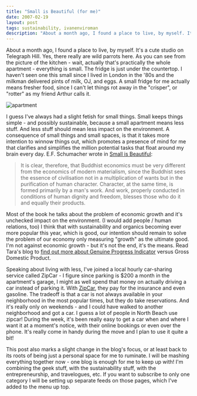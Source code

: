 ```yaml
---
title: "Small is Beautiful (for me)"
date: 2007-02-19
layout: post
tags: sustainability, ivanenviroman
description: "About a month ago, I found a place to live, by myself. It's a cute studio on Telegraph Hill. Yes, there really are wild parrots here. As you can see from the picture of the kitchen - wait, actually that's practically the whole apartment - everything is small. The fridge is just under the countertop. I haven't seen one this small since I lived in London in the '80s and the milkman delivered pints of milk, OJ, and eggs.  A small fridge for me actually means fresher food, since I can't let things rot away in the \"crisper\", or \"rotter\" as my friend Arthur calls it. "
---
```

About a month ago, I found a place to live, by myself. It's a cute studio on Telegraph Hill. Yes, there really are wild parrots here. As you can see from the picture of the kitchen - wait, actually that's practically the whole apartment - everything is small. The fridge is just under the countertop. I haven't seen one this small since I lived in London in the '80s and the milkman delivered pints of milk, OJ, and eggs.  A small fridge for me actually means fresher food, since I can't let things rot away in the "crisper", or "rotter" as my friend Arthur calls it. 

![apartment]()

I guess I've always had a slight fetish for small things. Small keeps things simple - and possibly sustainable, because a small apartment means less stuff. And less stuff should mean less impact on the environment. A consequence of small things and small spaces,  is that it takes more intention to winnow things out, which promotes a presence of mind for me that clarifies and simplifies the million potential tasks that float around my brain every day.
E.F. Schumacher wrote in <a href="http://en.wikipedia.org/wiki/Small_Is_Beautiful">Small is Beautiful</a>: 

<blockquote>It is clear, therefore, that Buddhist economics must be very different from the economics of modern materialism, since the Buddhist sees the essence of civilisation not in a multiplication of wants but in the purification of human character. Character, at the same time, is formed primarily by a man's work. And work, properly conducted in conditions of human dignity and freedom, blesses those who do it and equally their products.</blockquote>Most of the book he talks about the problem of economic growth and it's unchecked impact on the environment. (I would add people / human relations, too) I think that with sustainability and organics becoming ever more popular this year, which is good, our intention should remain to solve the problem of our economy only measuring "growth" as the ultimate good. I'm not against economic growth - but it's not the end, it's the means. Read Tara's blog to <a href="http://www.horsepigcow.com/2007/01/27/what-you-measure-matters-the-most/">find out more about Genuine Progress Indicator</a> versus Gross Domestic Product. 

Speaking about living with less, I've joined a local hourly car-sharing service called ZipCar - I figure since parking is $200 a month in the apartment's garage, I might as well spend that money on actually driving a car instead of parking it. With <a href="http://www.zipcar.com">ZipCar</a>, they pay for the insurance and even gasoline. The tradeoff is that a car is not always available in your neighborhood in the most popular times, but they do take reservations. And it's really only on weekends  - and I could have walked to another neighborhood and got a car. I guess a lot of people in North Beach use zipcar!  During the week, it's been really easy to get a car when and where I want it at a moment's notice, with their online bookings or even over the phone. It's really come in handy during the move and I plan to use it quite a bit!

This post also marks a slight change in the blog's focus, or at least back to its roots of being just a personal space for me to ruminate.  I will be mashing everything together now - one blog is enough for me to keep up with! I'm combining the geek stuff, with the sustainability stuff, with the entrepreneurship, and travelogues, etc. If you want to subscribe to only one category I will be setting up separate feeds on those pages, which I've added to the menu up top.  